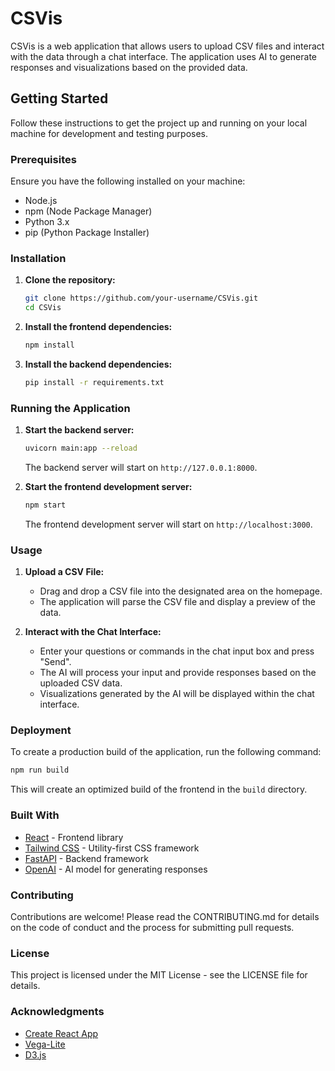 # CSVis

CSVis is a web application that allows users to upload CSV files and interact with the data through a chat interface. The application uses AI to generate responses and visualizations based on the provided data.

## Getting Started

Follow these instructions to get the project up and running on your local machine for development and testing purposes.

### Prerequisites

Ensure you have the following installed on your machine:

- Node.js
- npm (Node Package Manager)
- Python 3.x
- pip (Python Package Installer)

### Installation

1. **Clone the repository:**

   ```sh
   git clone https://github.com/your-username/CSVis.git
   cd CSVis
   ```

2. **Install the frontend dependencies:**

   ```sh
   npm install
   ```

3. **Install the backend dependencies:**

   ```sh
   pip install -r requirements.txt
   ```

### Running the Application

1. **Start the backend server:**

   ```sh
   uvicorn main:app --reload
   ```

   The backend server will start on `http://127.0.0.1:8000`.

2. **Start the frontend development server:**

   ```sh
   npm start
   ```

   The frontend development server will start on `http://localhost:3000`.

### Usage

1. **Upload a CSV File:**

   - Drag and drop a CSV file into the designated area on the homepage.
   - The application will parse the CSV file and display a preview of the data.

2. **Interact with the Chat Interface:**

   - Enter your questions or commands in the chat input box and press "Send".
   - The AI will process your input and provide responses based on the uploaded CSV data.
   - Visualizations generated by the AI will be displayed within the chat interface.

### Deployment

To create a production build of the application, run the following command:

```sh
npm run build
```

This will create an optimized build of the frontend in the `build` directory.

### Built With

- [React](https://reactjs.org/) - Frontend library
- [Tailwind CSS](https://tailwindcss.com/) - Utility-first CSS framework
- [FastAPI](https://fastapi.tiangolo.com/) - Backend framework
- [OpenAI](https://openai.com/) - AI model for generating responses

### Contributing

Contributions are welcome! Please read the CONTRIBUTING.md for details on the code of conduct and the process for submitting pull requests.

### License

This project is licensed under the MIT License - see the LICENSE file for details.

### Acknowledgments

- [Create React App](https://github.com/facebook/create-react-app)
- [Vega-Lite](https://vega.github.io/vega-lite/)
- [D3.js](https://d3js.org/)